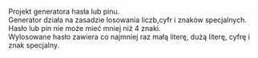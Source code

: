 Projekt generatora hasła lub pinu.<br />
Generator działa na zasadzie losowania liczb,cyfr i znaków specjalnych. <br />
Hasło lub pin nie może mieć mniej niż 4 znaki.<br />
Wylosowane hasło zawiera co najmniej raz małą literę, dużą literę, cyfrę i znak specjalny. 